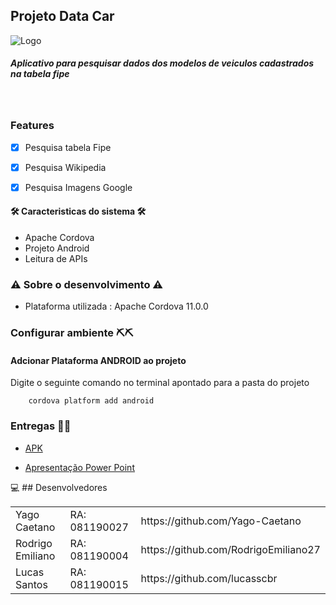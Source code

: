 ## Projeto Data Car

![Logo](./datacar.jpg)

<h5>Aplicativo para pesquisar dados dos modelos de veiculos cadastrados na tabela fipe<h5><br/>
<!--te-->

### Features

- [x] Pesquisa tabela Fipe
- [x] Pesquisa Wikipedia
- [x] Pesquisa Imagens Google


#### 🛠 Caracteristicas do sistema 🛠
* Apache Cordova 
* Projeto Android
* Leitura de APIs


 ### ⚠️ Sobre o desenvolvimento ⚠️

- Plataforma utilizada : Apache Cordova 11.0.0


### Configurar ambiente ⛏⛏

#### Adcionar Plataforma ANDROID ao projeto

Digite o seguinte comando no terminal apontado para a pasta do projeto

```
    cordova platform add android
```



### Entregas 💪😎

- [APK](https://1drv.ms/u/s!AtzIvjLIXKud-mFlDaPgBqHfYam1?e=lKQbNl)

- [Apresentação Power Point](https://1drv.ms/p/s!AtzIvjLIXKud-l4ZstvkXjgpeNvu?e=DO4NW6)



💻 ## Desenvolvedores

<table>
    <tr>
        <td>Yago Caetano</td>
        <td>RA: 081190027</td>
				<td>https://github.com/Yago-Caetano</td>
    </tr>
    <tr>
        <td>Rodrigo Emiliano</td>
        <td>RA: 081190004</td>
				<td>https://github.com/RodrigoEmiliano27</td>
    </tr>
    <tr>
        <td>Lucas Santos</td>
        <td>RA: 081190015</td>
				<td>https://github.com/lucasscbr</td>
    </tr>
</table>